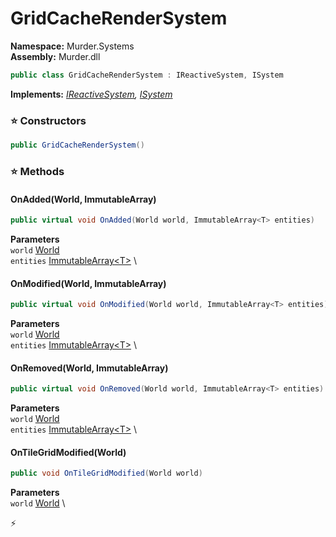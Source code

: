 # GridCacheRenderSystem

**Namespace:** Murder.Systems \
**Assembly:** Murder.dll

```csharp
public class GridCacheRenderSystem : IReactiveSystem, ISystem
```

**Implements:** _[IReactiveSystem](../../Bang/Systems/IReactiveSystem.html), [ISystem](../../Bang/Systems/ISystem.html)_

### ⭐ Constructors
```csharp
public GridCacheRenderSystem()
```

### ⭐ Methods
#### OnAdded(World, ImmutableArray<T>)
```csharp
public virtual void OnAdded(World world, ImmutableArray<T> entities)
```

**Parameters** \
`world` [World](../../Bang/World.html) \
`entities` [ImmutableArray\<T\>](https://learn.microsoft.com/en-us/dotnet/api/System.Collections.Immutable.ImmutableArray-1?view=net-7.0) \

#### OnModified(World, ImmutableArray<T>)
```csharp
public virtual void OnModified(World world, ImmutableArray<T> entities)
```

**Parameters** \
`world` [World](../../Bang/World.html) \
`entities` [ImmutableArray\<T\>](https://learn.microsoft.com/en-us/dotnet/api/System.Collections.Immutable.ImmutableArray-1?view=net-7.0) \

#### OnRemoved(World, ImmutableArray<T>)
```csharp
public virtual void OnRemoved(World world, ImmutableArray<T> entities)
```

**Parameters** \
`world` [World](../../Bang/World.html) \
`entities` [ImmutableArray\<T\>](https://learn.microsoft.com/en-us/dotnet/api/System.Collections.Immutable.ImmutableArray-1?view=net-7.0) \

#### OnTileGridModified(World)
```csharp
public void OnTileGridModified(World world)
```

**Parameters** \
`world` [World](../../Bang/World.html) \



⚡